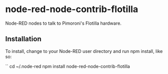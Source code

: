# node-red-node-contrib-flotilla

Node-RED nodes to talk to Pimoroni's Flotilla hardware.

## Installation

To install, change to your Node-RED user directory and run npm install, like so:

``
cd ~/.node-red
npm install node-red-node-contrib-flotilla
```

